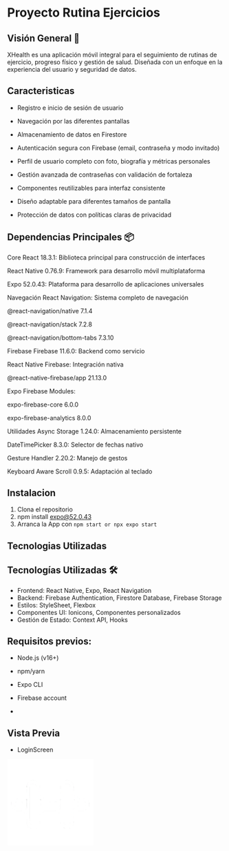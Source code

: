 # Proyecto Rutina Ejercicios

## Visión General 🌟 
XHealth es una aplicación móvil integral para el seguimiento de rutinas de ejercicio, progreso físico y gestión de salud. Diseñada con un enfoque en la experiencia del usuario y seguridad de datos.

## Caracteristicas

- Registro e inicio de sesión de usuario

- Navegación por las diferentes pantallas

- Almacenamiento de datos en Firestore
  
- Autenticación segura con Firebase (email, contraseña y modo invitado)

- Perfil de usuario completo con foto, biografía y métricas personales

- Gestión avanzada de contraseñas con validación de fortaleza

- Componentes reutilizables para interfaz consistente

- Diseño adaptable para diferentes tamaños de pantalla

- Protección de datos con políticas claras de privacidad

## Dependencias Principales 📦
Core
React 18.3.1: Biblioteca principal para construcción de interfaces

React Native 0.76.9: Framework para desarrollo móvil multiplataforma

Expo 52.0.43: Plataforma para desarrollo de aplicaciones universales

Navegación
React Navigation: Sistema completo de navegación

@react-navigation/native 7.1.4

@react-navigation/stack 7.2.8

@react-navigation/bottom-tabs 7.3.10

Firebase
Firebase 11.6.0: Backend como servicio

React Native Firebase: Integración nativa

@react-native-firebase/app 21.13.0

Expo Firebase Modules:

expo-firebase-core 6.0.0

expo-firebase-analytics 8.0.0

Utilidades
Async Storage 1.24.0: Almacenamiento persistente

DateTimePicker 8.3.0: Selector de fechas nativo

Gesture Handler 2.20.2: Manejo de gestos

Keyboard Aware Scroll 0.9.5: Adaptación al teclado

## Instalacion

1. Clona el repositorio
3. npm install expo@52.0.43
4. Arranca la App con `npm start or npx expo start`

## Tecnologias Utilizadas

## Tecnologías Utilizadas 🛠
- Frontend:	React Native, Expo, React Navigation
- Backend:	Firebase Authentication, Firestore Database, Firebase Storage
- Estilos: StyleSheet, Flexbox
- Componentes UI:	Ionicons, Componentes personalizados
- Gestión de Estado:	Context API, Hooks

## Requisitos previos:

- Node.js (v16+)

- npm/yarn

- Expo CLI

- Firebase account
- 
## Vista Previa
- LoginScreen
<img src="assets/logonobg.png" width="200">
